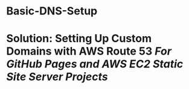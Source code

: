 # Basic-DNS-Setup
# Solution: Setting Up Custom Domains with AWS Route 53   *For GitHub Pages and AWS EC2 Static Site Server Projects*
